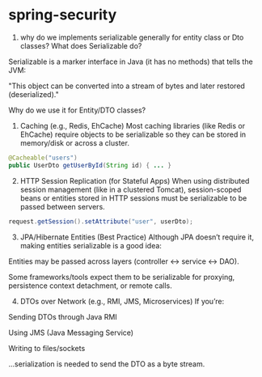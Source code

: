 # spring-security

1. why do we implements serializable generally for entity class or Dto classes?
What does Serializable do?

Serializable is a marker interface in Java (it has no methods) that tells the JVM:

"This object can be converted into a stream of bytes and later restored (deserialized)."

Why do we use it for Entity/DTO classes?
1. Caching (e.g., Redis, EhCache)
Most caching libraries (like Redis or EhCache) require objects to be serializable so they can be stored in memory/disk or across a cluster.

```java
@Cacheable("users")
public UserDto getUserById(String id) { ... }
```

2. HTTP Session Replication (for Stateful Apps)
When using distributed session management (like in a clustered Tomcat), session-scoped beans or entities stored in HTTP sessions must be serializable to be passed between servers.

```java
request.getSession().setAttribute("user", userDto);
```

3. JPA/Hibernate Entities (Best Practice)
Although JPA doesn’t require it, making entities serializable is a good idea:

Entities may be passed across layers (controller ↔ service ↔ DAO).

Some frameworks/tools expect them to be serializable for proxying, persistence context detachment, or remote calls.

4. DTOs over Network (e.g., RMI, JMS, Microservices)
If you’re:

Sending DTOs through Java RMI

Using JMS (Java Messaging Service)

Writing to files/sockets

...serialization is needed to send the DTO as a byte stream.